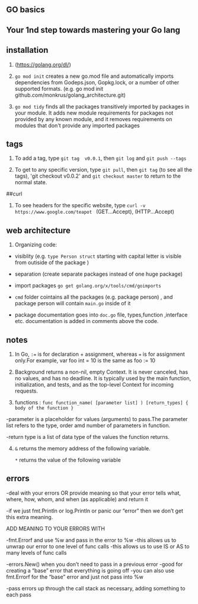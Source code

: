 ## GO basics
## Your 1nd step towards mastering your Go lang 



## installation

1. (https://golang.org/dl/)

2. `go mod init`  creates a new go.mod file and automatically imports dependencies from Godeps.json, Gopkg.lock, or a number of other supported formats. (e.g. go mod init github.com/monkrus/golang_architecture.git)

3. `go mod tidy` finds all the packages transitively imported by packages in your module. It adds new module requirements for packages not provided by any known module, and it removes requirements on modules that don't provide any imported packages 


## tags

1. To add a tag, type `git tag  v0.0.1`, then `git log` and `git push --tags`

2. To get to any specific version, type `git pull`, then `git tag` (to see all the tags),
   'git checkout v0.0.2' and `git checkout master` to return to the normal state.

##curl

1. To see headers for the specific website, type `curl -v  https://www.google.com/teapot `
   (GET...Accept), (HTTP...Accept)

## web architecture

1. Organizing code: 

- visiblity (e.g. `type Person struct` starting with capital letter is visible from outiside of the package  )
- separation (create separate packages instead of one huge package)

- import packages `go get golang.org/x/tools/cmd/goimports`

- `cmd` folder cointains all the packages (e.g. package person) , and package person will contain `main.go` inside of it

- package documentation goes into `doc.go` file, types,function ,interface etc. documentation is added in comments above the code.

## notes

1. In Go, `:=`  is for declaration + assignment, whereas `=` is for assignment only.For example, var foo int = 10 is the same as foo := 10

2. Background returns a non-nil, empty Context. It is never canceled, has no values, and has no deadline. 
   It is typically used by the main function, initialization, and tests, and as the top-level Context for incoming requests.

3. functions : 
`func function_name( [parameter list] ) [return_types]
{
   body of the function
}`

-parameter is a placeholder for values (arguments) to pass.The parameter list refers to the type, order amd number of parameters in function.

-return type is a list of data type of the values the function returns.

4. `&` returns the memory address of the following variable.

   `*` returns the value of the following variable

## errors

-deal with your errors OR provide meaning so that your error tells what, where, how, whom, and when (as applicable) and return it

-if we just fmt.Println or log.Println or panic our “error” then we don’t get this extra meaning. 

ADD MEANING TO YOUR ERRORS WITH

-fmt.Errorf and use %w and pass in the error to %w
-this allows us to unwrap our error to one level of func calls
-this allows us to use IS or AS to many levels of func calls

-errors.New() when you don’t need to pass in a previous error
-good for creating a “base” error that everything is going off
-you can also use fmt.Errorf for the “base” error and just not pass into %w

-pass errors up through the call stack as necessary, adding something to each pass







